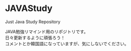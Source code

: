 # JAVAStudy

Just Java Study Repository

JAVA勉強リマインド用のリポジトリです。<br/>
日々更新するように頑張ろう！<br/>
コメントとか韓国語になっていますが、気にしないでください。

